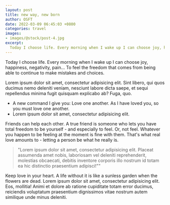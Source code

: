 ```yaml
---
layout: post
title: new way, new born
author: OSFT
date: 2022-03-09 06:45:03 +0800
categories: travel
images:
- images/@stock/post-4.jpg
excerpt:
  Today I choose life. Every morning when I wake up I can choose joy, happiness, negativity, pain...
---
```


Today I choose life. Every morning when I wake up I can choose joy, happiness, negativity, pain... To feel the freedom that comes from being able to continue to make mistakes and choices.

Lorem ipsum dolor sit amet, consectetur adipisicing elit. Sint libero, qui quos ducimus nemo deleniti veniam, nesciunt labore dicta saepe, et sequi repellendus minima fugit quisquam explicabo ab? Fuga, quo.

* A new command I give you: Love one another. As I have loved you, so you must love one another.
* Lorem ipsum dolor sit amet, consectetur adipisicing elit.

Friends can help each other. A true friend is someone who lets you have total freedom to be yourself - and especially to feel. Or, not feel. Whatever you happen to be feeling at the moment is fine with them. That's what real love amounts to - letting a person be what he really is.


> "Lorem ipsum dolor sit amet, consectetur adipisicing elit. Placeat assumenda amet nobis, laboriosam vel deleniti reprehenderit, molestias obcaecati, debitis inventore corporis illo nostrum id totam ea hic distinctio praesentium adipisci!""


Keep love in your heart. A life without it is like a sunless garden when the flowers are dead. Lorem ipsum dolor sit amet, consectetur adipisicing elit. Eos, mollitia! Animi et dolore ab ratione cupiditate totam error ducimus, reiciendis voluptatum praesentium dignissimos vitae nostrum autem similique unde minus deleniti.
